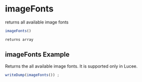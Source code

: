 # imageFonts

returns all available image fonts

```javascript
imageFonts()
```

```javascript
returns array
```

## imageFonts Example

Returns the all available image fonts. It is supported only in Lucee.

```javascript
writeDump(imageFonts()) ;
```
